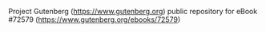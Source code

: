 Project Gutenberg (https://www.gutenberg.org) public repository
for eBook #72579 (https://www.gutenberg.org/ebooks/72579)
